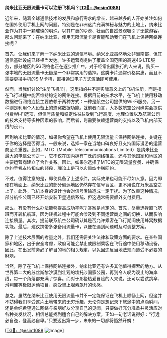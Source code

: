 **纳米比亚无限流量卡可以注册飞机吗？[[TG💪+ @esim1088](https://t.me/s/esim1088)]**

近年来，随着全球通信技术的发展和旅行需求的增长，越来越多的人开始关注如何在国外使用手机上网的问题。特别是在非洲这片充满神秘与魅力的土地上，纳米比亚作为其中一颗璀璨的明珠，以其广袤的沙漠、壮丽的自然景观吸引了无数游客。那么问题来了：在纳米比亚，使用无限流量卡是否能帮助我们在飞机上保持网络连接呢？

首先，让我们来了解一下纳米比亚的通信环境。纳米比亚虽然地处非洲南部，但其通信基础设施已经相当发达。许多运营商提供了覆盖全国范围的高速4G LTE服务，部分地区的5G网络也正在逐步推广中。对于经常出国旅行的人来说，购买一张本地的无限流量卡无疑是一个非常实用的选择。这类卡片通常价格实惠，而且不需要更换手机的SIM卡槽，直接通过电子方式激活即可使用。

然而，当我们讨论“注册飞机”时，这里指的并不是实际意义上的飞机注册，而是指在飞行过程中能否维持稳定的网络连接。根据目前的技术水平，在飞机上使用移动数据进行网络连接主要依赖于两种方式：一种是航空公司提供的Wi-Fi服务，另一种则是利用个人设备上的蜂窝数据功能。就前者而言，大多数航空公司确实会提供付费Wi-Fi选项，但信号质量和稳定性往往受到飞行高度、地理位置以及航空公司的技术支持等多种因素的影响。而后者，则需要依赖运营商的支持以及飞机内部天线的设计。

回到纳米比亚的情况，如果你希望在飞机上使用无限流量卡保持网络连接，关键在于你的选择是否得当。一般来说，选择一家在当地口碑良好且支持国际漫游的运营商至关重要。比如，MTC（Mobile Telecommunications Limited）是纳米比亚最大的电信公司之一，它不仅在国内拥有广泛的网络覆盖，还与其他国家和地区的主要运营商建立了合作关系。因此，如果你选择了MTC的无限流量套餐，并确保你的手机支持相应的频段，理论上是可以实现空中联网的。

不过，值得注意的是，即使具备了上述条件，实际效果也可能不尽如人意。因为即便在地面上，纳米比亚的部分偏远地区仍然存在信号盲区，更不用说在万米高空之上了。此外，飞机本身的设计也会对信号传输造成一定干扰。为了改善这种情况，部分航空公司已经开始安装卫星通信系统，但这通常需要额外支付费用。

那么，有没有什么办法能够提高成功率呢？答案是肯定的。首先，尽量选择直飞航班而非转机航班，因为转机过程中可能会涉及到不同运营商之间的切换，从而影响连接质量。其次，提前联系航空公司确认其是否允许乘客在飞行期间使用蜂窝数据功能。最后，建议携带多张备用流量卡，以便在遇到问题时及时调整方案。

除了上述技术层面的考量之外，我们还需要关注法律和政策方面的要求。在某些国家和地区，出于安全考虑，政府可能会禁止或限制乘客在飞行途中使用移动设备。因此，在出发前务必了解目的地的相关规定，以免因违反当地法规而遭受不必要的麻烦。

当然，除了在飞机上保持网络连接外，纳米比亚还有许多其他值得探索的地方。从世界第二大的苏丝斯黎沙漠到壮观的埃托沙国家公园，再到令人叹为观止的海岸线，每一个角落都充满了惊喜。而对于那些热爱冒险的人来说，还可以尝试跳伞、滑翔翼等极限运动项目，感受肾上腺素飙升的快感。

总之，虽然在纳米比亚使用无限流量卡并不一定能保证在飞机上顺畅上网，但这并不妨碍我们享受这片土地带来的无穷乐趣。无论你是想记录下旅途中的点滴瞬间，还是单纯希望通过网络与亲朋好友分享自己的见闻，只要做好充分准备并灵活应对各种突发状况，相信总能找到适合自己的解决方案。正如一句老话说得好：“行远必自迩，登高必自卑。”只要迈出第一步，未来的一切都将豁然开朗！

[[TG💪+ @esim1088](https://t.me/s/esim1088) ![Image](https://i.postimg.cc/4NQfJmqS/Snipaste-2025-05-13-00-14-12.png)]